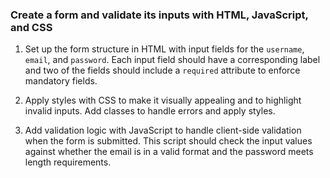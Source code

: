 ### Create a form and validate its inputs with HTML, JavaScript, and CSS 

1. Set up the form structure in HTML with input fields for the `username`, `email`, and `password`. Each input field should have a corresponding label and two of the fields should include a `required` attribute to enforce mandatory fields.

2. Apply styles with CSS to make it visually appealing and to highlight invalid inputs. Add classes to handle errors and apply styles.

3. Add validation logic with JavaScript to handle client-side validation when the form is submitted. This script should check the input values against whether the email is in a valid format and the password meets length requirements.